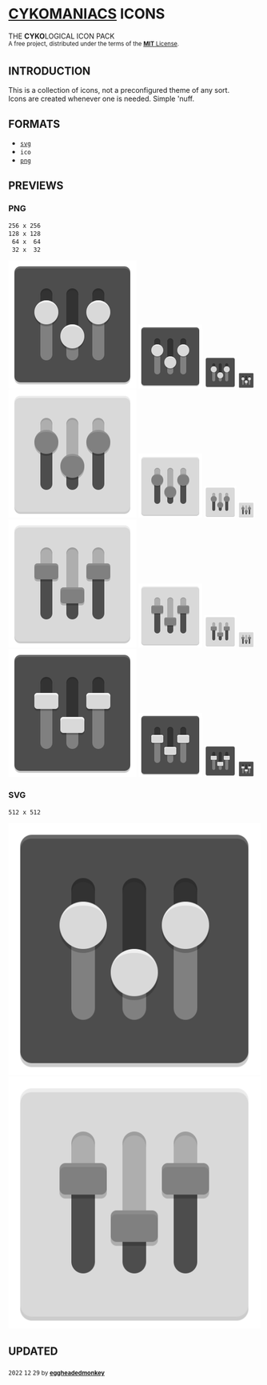 # [CYKOMANIACS](https://github.com/cykomaniacs) ICONS

THE **CYKO**LOGICAL ICON PACK\
<sup>A free project, distributed under the terms of the [**MIT** License](LICENSE).</sup>

## INTRODUCTION

This is a collection of icons, not a preconfigured theme of any sort.\
Icons are created whenever one is needed. Simple 'nuff.

## FORMATS

- [`svg`](#svg)
- `ico`
- [`png`](#png)

## PREVIEWS

### PNG

```
256 x 256
128 x 128
 64 x  64
 32 x  32
```

![256](https://github.com/cyko-hub/icons/blob/e3f3d8c255636e5caaae489a9a8430d5d2be999c/web/cyko.preferences.bnw.b.circle.256.png)
![128](https://github.com/cyko-hub/icons/blob/e3f3d8c255636e5caaae489a9a8430d5d2be999c/web/cyko.preferences.bnw.b.circle.128.png)
![064](https://github.com/cyko-hub/icons/blob/e3f3d8c255636e5caaae489a9a8430d5d2be999c/web/cyko.preferences.bnw.b.circle.064.png)
![032](https://github.com/cyko-hub/icons/blob/7e1a426ba64c84a8b9a7dda6f4c9f10ddebcef67/web/cyko.preferences.bnw.b.circle.032.png)\
![256](https://github.com/cyko-hub/icons/blob/e3f3d8c255636e5caaae489a9a8430d5d2be999c/web/cyko.preferences.bnw.w.circle.256.png)
![128](https://github.com/cyko-hub/icons/blob/e3f3d8c255636e5caaae489a9a8430d5d2be999c/web/cyko.preferences.bnw.w.circle.128.png)
![064](https://github.com/cyko-hub/icons/blob/e3f3d8c255636e5caaae489a9a8430d5d2be999c/web/cyko.preferences.bnw.w.circle.064.png)
![032](https://github.com/cyko-hub/icons/blob/7e1a426ba64c84a8b9a7dda6f4c9f10ddebcef67/web/cyko.preferences.bnw.w.circle.032.png)\
![256](https://github.com/cyko-hub/icons/blob/e3f3d8c255636e5caaae489a9a8430d5d2be999c/web/cyko.preferences.bnw.w.rect.256.png)
![128](https://github.com/cyko-hub/icons/blob/e3f3d8c255636e5caaae489a9a8430d5d2be999c/web/cyko.preferences.bnw.w.rect.128.png)
![064](https://github.com/cyko-hub/icons/blob/e3f3d8c255636e5caaae489a9a8430d5d2be999c/web/cyko.preferences.bnw.w.rect.064.png)
![032](https://github.com/cyko-hub/icons/blob/7e1a426ba64c84a8b9a7dda6f4c9f10ddebcef67/web/cyko.preferences.bnw.w.rect.032.png)\
![256](https://github.com/cyko-hub/icons/blob/e3f3d8c255636e5caaae489a9a8430d5d2be999c/web/cyko.preferences.bnw.b.rect.256.png)
![128](https://github.com/cyko-hub/icons/blob/e3f3d8c255636e5caaae489a9a8430d5d2be999c/web/cyko.preferences.bnw.b.rect.128.png)
![064](https://github.com/cyko-hub/icons/blob/e3f3d8c255636e5caaae489a9a8430d5d2be999c/web/cyko.preferences.bnw.b.rect.064.png)
![032](https://github.com/cyko-hub/icons/blob/7e1a426ba64c84a8b9a7dda6f4c9f10ddebcef67/web/cyko.preferences.bnw.b.rect.032.png)

### SVG

```
512 x 512
```

![SVG](https://github.com/cyko-hub/icons/blob/e3f3d8c255636e5caaae489a9a8430d5d2be999c/web/cyko.preferences.bnw.b.circle.svg)
![SVG](https://github.com/cyko-hub/icons/blob/e3f3d8c255636e5caaae489a9a8430d5d2be999c/web/cyko.preferences.bnw.w.rect.svg)

## UPDATED

<sub><kbd>2022</kbd> <kbd>12</kbd> <kbd>29</kbd> by [**eggheadedmonkey**](https://github.com/eggheadedmonkey)</sub>
